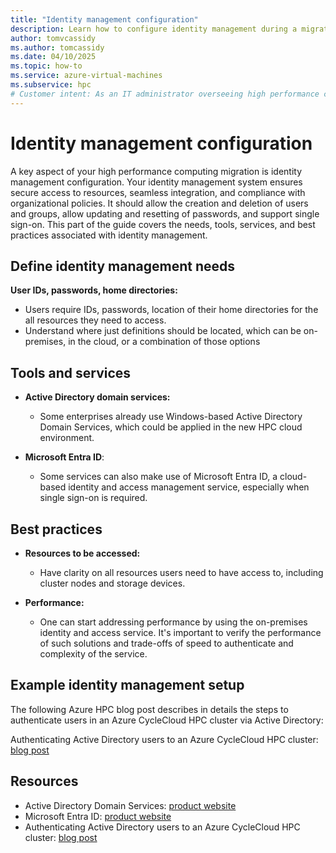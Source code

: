 ```yaml
---
title: "Identity management configuration"
description: Learn how to configure identity management during a migration of high performance computing architecture.
author: tomvcassidy
ms.author: tomcassidy
ms.date: 04/10/2025
ms.topic: how-to
ms.service: azure-virtual-machines
ms.subservice: hpc
# Customer intent: As an IT administrator overseeing high performance computing migration, I want to configure identity management systems, so that I can ensure secure access to resources and comply with organizational policies during the migration process.
---
```


# Identity management configuration

A key aspect of your high performance computing migration is identity management configuration. Your identity management system ensures secure access to resources, seamless integration, and compliance with organizational policies. It should allow the creation and deletion of users and groups, allow updating and resetting of passwords, and support single sign-on. This part of the guide covers the needs, tools, services, and best practices associated with identity management.

## Define identity management needs

**User IDs, passwords, home directories:**
  - Users require IDs, passwords, location of their home directories for the all resources they need to access.
  - Understand where just definitions should be located, which can be on-premises, in the cloud, or a combination of those options

## Tools and services

* **Active Directory domain services:**
  - Some enterprises already use Windows-based Active Directory Domain Services, which could be applied in the new HPC cloud environment.

* **Microsoft Entra ID**:
  - Some services can also make use of Microsoft Entra ID, a cloud-based identity and access management service, especially when single sign-on is required.

## Best practices

* **Resources to be accessed:**
  - Have clarity on all resources users need to have access to, including cluster nodes and storage devices.

* **Performance:**
  - One can start addressing performance by using the on-premises identity and access service. It's important to verify the performance of such solutions and trade-offs of speed to authenticate and complexity of the service.

## Example identity management setup

The following Azure HPC blog post describes in details the steps to authenticate users in an Azure CycleCloud HPC cluster via Active Directory:

Authenticating Active Directory users to an Azure CycleCloud HPC cluster: [blog post](https://techcommunity.microsoft.com/t5/azure-high-performance-computing/authenticating-active-directory-users-to-an-azure-cyclecloud-hpc/ba-p/3757085)

## Resources

- Active Directory Domain Services: [product website](/windows-server/identity/ad-ds/get-started/virtual-dc/active-directory-domain-services-overview)
- Microsoft Entra ID: [product website](/entra/identity/)
- Authenticating Active Directory users to an Azure CycleCloud HPC cluster: [blog post](https://techcommunity.microsoft.com/t5/azure-high-performance-computing/authenticating-active-directory-users-to-an-azure-cyclecloud-hpc/ba-p/3757085)
